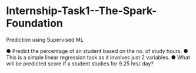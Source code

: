 # Internship-Task1--The-Spark-Foundation
Prediction using Supervised ML

● Predict the percentage of an student based on the no. of study hours.
● This is a simple linear regression task as it involves just 2 variables.
● What will be predicted score if a student studies for 9.25 hrs/ day?
